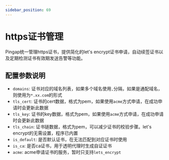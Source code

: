 ```yaml
---
sidebar_position: 69
---
```


# https证书管理

Pingap统一管理https证书，提供简化的let's encrypt证书申请，自动续签证书以及定期检测证书有效期发送告警等功能。

## 配置参数说明

- `domains`: 证书对应的域名列表，如果多个域名使用`,`分隔，如果是通配域名，则使用为`*.xx.com`的形式
- `tls_cert`: 证书的cert数据，格式为pem，如果使用`acme`方式申请，在成功申请时会更新此数据
- `tls_key`: 证书的key数据，格式为pem，如果使用`acme`方式申请，在成功申请时会更新此数据
- `tls_chain`: 证书链数据，格式为pem，可以减少证书的校验步骤。let's encrypt的无需设置，程序已内置
- `is_default`: 是否默认证书，在无法匹配到对应证书时使用
- `is_ca`: 是否ca证书，用于透明代理时生成自证证书
- `acme`: acme申请证书的服务，暂时只支持`lets_encrypt`
